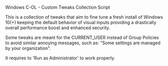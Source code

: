 
Windows C-OL - Custom Tweaks Collection Script

This is a collection of tweaks that aim to fine tune a fresh install of Windows 10(+)
keeping the default behavior of visual inputs providing a drastically overall performance
boost and enhanced security.

Some tweaks are meant for the CURRENT_USER instead of Group Policies to avoid similar
annoying messages, such as: "Some settings are managed by your organization".

It requires to 'Run as Administrator' to work properly.
